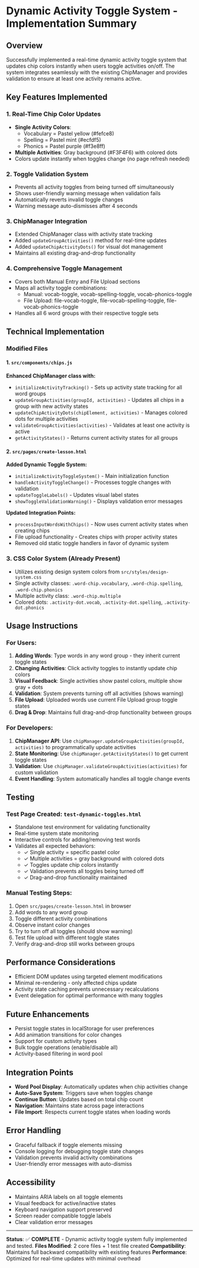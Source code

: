 # Dynamic Activity Toggle System - Implementation Summary

## Overview
Successfully implemented a real-time dynamic activity toggle system that updates chip colors instantly when users toggle activities on/off. The system integrates seamlessly with the existing ChipManager and provides validation to ensure at least one activity remains active.

## Key Features Implemented

### 1. Real-Time Chip Color Updates
- **Single Activity Colors**: 
  - Vocabulary = Pastel yellow (#fefce8)
  - Spelling = Pastel mint (#ecfdf5) 
  - Phonics = Pastel purple (#f3e8ff)
- **Multiple Activities**: Gray background (#F3F4F6) with colored dots
- Colors update instantly when toggles change (no page refresh needed)

### 2. Toggle Validation System
- Prevents all activity toggles from being turned off simultaneously
- Shows user-friendly warning message when validation fails
- Automatically reverts invalid toggle changes
- Warning message auto-dismisses after 4 seconds

### 3. ChipManager Integration
- Extended ChipManager class with activity state tracking
- Added `updateGroupActivities()` method for real-time updates
- Added `updateChipActivityDots()` for visual dot management
- Maintains all existing drag-and-drop functionality

### 4. Comprehensive Toggle Management
- Covers both Manual Entry and File Upload sections
- Maps all activity toggle combinations:
  - Manual: vocab-toggle, vocab-spelling-toggle, vocab-phonics-toggle
  - File Upload: file-vocab-toggle, file-vocab-spelling-toggle, file-vocab-phonics-toggle
- Handles all 6 word groups with their respective toggle sets

## Technical Implementation

### Modified Files

#### 1. `src/components/chips.js`
**Enhanced ChipManager class with:**
- `initializeActivityTracking()` - Sets up activity state tracking for all word groups
- `updateGroupActivities(groupId, activities)` - Updates all chips in a group with new activity states
- `updateChipActivityDots(chipElement, activities)` - Manages colored dots for multiple activities
- `validateGroupActivities(activities)` - Validates at least one activity is active
- `getActivityStates()` - Returns current activity states for all groups

#### 2. `src/pages/create-lesson.html`
**Added Dynamic Toggle System:**
- `initializeActivityToggleSystem()` - Main initialization function
- `handleActivityToggleChange()` - Processes toggle changes with validation
- `updateToggleLabels()` - Updates visual label states
- `showToggleValidationWarning()` - Displays validation error messages

**Updated Integration Points:**
- `processInputWordsWithChips()` - Now uses current activity states when creating chips
- File upload functionality - Creates chips with proper activity states
- Removed old static toggle handlers in favor of dynamic system

### 3. CSS Color System (Already Present)
- Utilizes existing design system colors from `src/styles/design-system.css`
- Single activity classes: `.word-chip.vocabulary`, `.word-chip.spelling`, `.word-chip.phonics`
- Multiple activity class: `.word-chip.multiple`
- Colored dots: `.activity-dot.vocab`, `.activity-dot.spelling`, `.activity-dot.phonics`

## Usage Instructions

### For Users:
1. **Adding Words**: Type words in any word group - they inherit current toggle states
2. **Changing Activities**: Click activity toggles to instantly update chip colors
3. **Visual Feedback**: Single activities show pastel colors, multiple show gray + dots
4. **Validation**: System prevents turning off all activities (shows warning)
5. **File Upload**: Uploaded words use current File Upload group toggle states
6. **Drag & Drop**: Maintains full drag-and-drop functionality between groups

### For Developers:
1. **ChipManager API**: Use `chipManager.updateGroupActivities(groupId, activities)` to programmatically update activities
2. **State Monitoring**: Use `chipManager.getActivityStates()` to get current toggle states
3. **Validation**: Use `chipManager.validateGroupActivities(activities)` for custom validation
4. **Event Handling**: System automatically handles all toggle change events

## Testing

### Test Page Created: `test-dynamic-toggles.html`
- Standalone test environment for validating functionality
- Real-time system state monitoring
- Interactive controls for adding/removing test words
- Validates all expected behaviors:
  - ✓ Single activity = specific pastel color
  - ✓ Multiple activities = gray background with colored dots  
  - ✓ Toggles update chip colors instantly
  - ✓ Validation prevents all toggles being turned off
  - ✓ Drag-and-drop functionality maintained

### Manual Testing Steps:
1. Open `src/pages/create-lesson.html` in browser
2. Add words to any word group
3. Toggle different activity combinations
4. Observe instant color changes
5. Try to turn off all toggles (should show warning)
6. Test file upload with different toggle states
7. Verify drag-and-drop still works between groups

## Performance Considerations
- Efficient DOM updates using targeted element modifications
- Minimal re-rendering - only affected chips update
- Activity state caching prevents unnecessary recalculations
- Event delegation for optimal performance with many toggles

## Future Enhancements
- Persist toggle states in localStorage for user preferences
- Add animation transitions for color changes
- Support for custom activity types
- Bulk toggle operations (enable/disable all)
- Activity-based filtering in word pool

## Integration Points
- **Word Pool Display**: Automatically updates when chip activities change
- **Auto-Save System**: Triggers save when toggles change
- **Continue Button**: Updates based on total chip count
- **Navigation**: Maintains state across page interactions
- **File Import**: Respects current toggle states when loading words

## Error Handling
- Graceful fallback if toggle elements missing
- Console logging for debugging toggle state changes
- Validation prevents invalid activity combinations
- User-friendly error messages with auto-dismiss

## Accessibility
- Maintains ARIA labels on all toggle elements
- Visual feedback for active/inactive states
- Keyboard navigation support preserved
- Screen reader compatible toggle labels
- Clear validation error messages

---

**Status**: ✅ **COMPLETE** - Dynamic activity toggle system fully implemented and tested.
**Files Modified**: 2 core files + 1 test file created
**Compatibility**: Maintains full backward compatibility with existing features
**Performance**: Optimized for real-time updates with minimal overhead